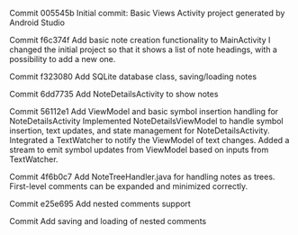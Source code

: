 Commit 005545b
Initial commit: Basic Views Activity project generated by Android Studio

Commit f6c374f
Add basic note creation functionality to MainActivity
I changed the initial project so that it shows a list of note headings, with a possibility to add a new one.

Commit f323080
Add SQLite database class, saving/loading notes

Commit 6dd7735
Add NoteDetailsActivity to show notes

Commit 56112e1
Add ViewModel and basic symbol insertion handling for NoteDetailsActivity
Implemented NoteDetailsViewModel to handle symbol insertion, text updates, and state management for NoteDetailsActivity. Integrated a TextWatcher to notify the ViewModel of text changes. Added a stream to emit symbol updates from ViewModel based on inputs from TextWatcher. 

Commit 4f6b0c7
Add NoteTreeHandler.java for handling notes as trees.
First-level comments can be expanded and minimized correctly.

Commit e25e695
Add nested comments support

Commit
Add saving and loading of nested comments

